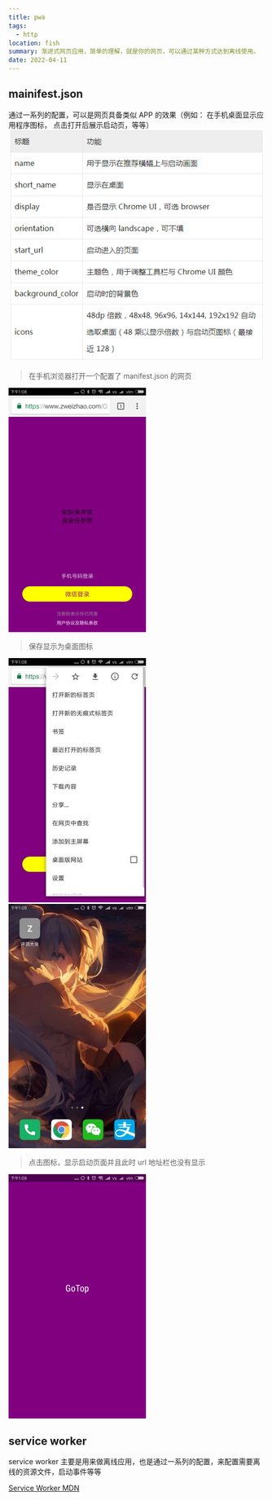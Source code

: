 ```yaml
---
title: pwa
tags:
  - http
location: fish
summary: 渐进式网页应用，简单的理解，就是你的网页，可以通过某种方式达到离线使用。
date: 2022-04-11
---
```


## mainifest.json

通过一系列的配置，可以是网页具备类似 APP 的效果（例如： 在手机桌面显示应用程序图标， 点击打开后展示启动页，等等）
![manifest.json](../imgs/manifest.png)

> 在手机浏览器打开一个配置了 manifest.json 的网页

![manifest.json](../imgs/manifest01.png)

> 保存显示为桌面图标

![manifest02.json](../imgs/manifest02.jpg)
![manifest03.json](../imgs/manifest03.jpg)

> 点击图标，显示启动页面并且此时 url 地址栏也没有显示

![manifest04.png](../imgs/manifest04.png)

## service worker

service worker 主要是用来做离线应用，也是通过一系列的配置，来配置需要离线的资源文件，启动事件等等

[Service Worker MDN](https://developer.mozilla.org/zh-CN/docs/Web/Progressive_web_apps/Offline_Service_workers)
